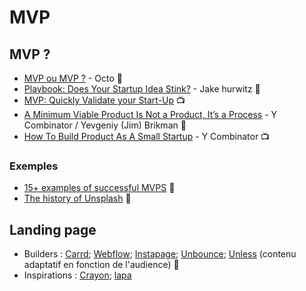 # MVP

## MVP ?

- [MVP ou MVP ?](https://blog.octo.com/mvp_ou_mvp/) - Octo :page_facing_up:
- [Playbook: Does Your Startup Idea Stink?](https://medium.com/@jakehurwitz_71965/playbook-does-your-startup-idea-suck-824d45daa56e) - Jake hurwitz :page_facing_up:
- [MVP: Quickly Validate your Start-Up](https://www.youtube.com/watch?v=jHyU54GhfGs) :tv:
- [A Minimum Viable Product Is Not a Product, It’s a Process](https://blog.ycombinator.com/minimum-viable-product-process/) - Y Combinator / Yevgeniy (Jim) Brikman :page_facing_up:
- [How To Build Product As A Small Startup](https://blog.ycombinator.com/how-to-build-product-as-a-small-startup/) - Y Combinator :tv:

### Exemples

- [15+ examples of successful MVPS](https://softwarebrothers.co/blog/15-examples-of-successful-mvps/) :page_facing_up:
- [The history of Unsplash](https://unsplash.com/history) :page_facing_up:

## Landing page

- Builders : [Carrd](https://carrd.co/); [Webflow](https://webflow.com/); [Instapage](https://instapage.com/products/landing-page-builder); [Unbounce](https://unbounce.com/product/landing-pages/); [Unless](https://unless.com/) (contenu adaptatif en fonction de l'audience) :wrench:
- Inspirations : [Crayon](https://app.crayon.co/f/); [lapa](https://www.lapa.ninja/)

